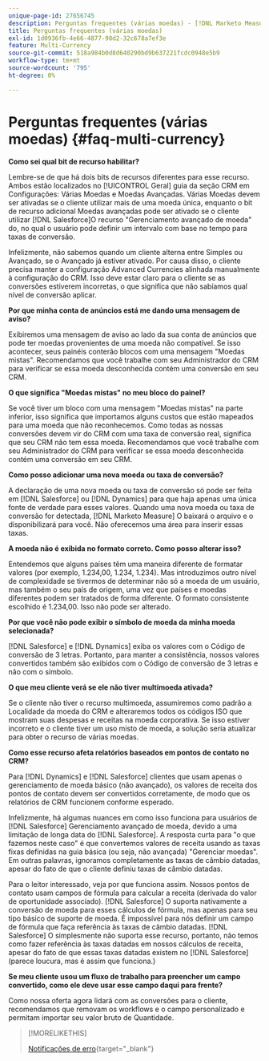 ```yaml
---
unique-page-id: 27656745
description: Perguntas frequentes (várias moedas) - [!DNL Marketo Measure]
title: Perguntas frequentes (várias moedas)
exl-id: 1d0936fb-4e66-4877-98d2-32c678a7ef3e
feature: Multi-Currency
source-git-commit: 518a984b0d8d640290bd9b637221fcdc0948e5b9
workflow-type: tm+mt
source-wordcount: '795'
ht-degree: 0%

---
```


# Perguntas frequentes (várias moedas) {#faq-multi-currency}

**Como sei qual bit de recurso habilitar?**

Lembre-se de que há dois bits de recursos diferentes para esse recurso. Ambos estão localizados no [!UICONTROL Geral] guia da seção CRM em Configurações: Várias Moedas e Moedas Avançadas. Várias Moedas devem ser ativadas se o cliente utilizar mais de uma moeda única, enquanto o bit de recurso adicional Moedas avançadas pode ser ativado se o cliente utilizar [!DNL Salesforce]O recurso &quot;Gerenciamento avançado de moeda&quot; do, no qual o usuário pode definir um intervalo com base no tempo para taxas de conversão.

Infelizmente, não sabemos quando um cliente alterna entre Simples ou Avançado, se o Avançado já estiver ativado. Por causa disso, o cliente precisa manter a configuração Advanced Currencies alinhada manualmente à configuração do CRM. Isso deve estar claro para o cliente se as conversões estiverem incorretas, o que significa que não sabíamos qual nível de conversão aplicar.

**Por que minha conta de anúncios está me dando uma mensagem de aviso?**

Exibiremos uma mensagem de aviso ao lado da sua conta de anúncios que pode ter moedas provenientes de uma moeda não compatível. Se isso acontecer, seus painéis conterão blocos com uma mensagem &quot;Moedas mistas&quot;. Recomendamos que você trabalhe com seu Administrador do CRM para verificar se essa moeda desconhecida contém uma conversão em seu CRM.

**O que significa &quot;Moedas mistas&quot; no meu bloco do painel?**

Se você tiver um bloco com uma mensagem &quot;Moedas mistas&quot; na parte inferior, isso significa que importamos alguns custos que estão mapeados para uma moeda que não reconhecemos. Como todas as nossas conversões devem vir do CRM com uma taxa de conversão real, significa que seu CRM não tem essa moeda. Recomendamos que você trabalhe com seu Administrador do CRM para verificar se essa moeda desconhecida contém uma conversão em seu CRM.

**Como posso adicionar uma nova moeda ou taxa de conversão?**

A declaração de uma nova moeda ou taxa de conversão só pode ser feita em [!DNL Salesforce] ou [!DNL Dynamics] para que haja apenas uma única fonte de verdade para esses valores. Quando uma nova moeda ou taxa de conversão for detectada, [!DNL Marketo Measure] O baixará o arquivo e o disponibilizará para você. Não oferecemos uma área para inserir essas taxas.

**A moeda não é exibida no formato correto. Como posso alterar isso?**

Entendemos que alguns países têm uma maneira diferente de formatar valores (por exemplo, 1.234,00, 1.234, 1.234). Mas introduzimos outro nível de complexidade se tivermos de determinar não só a moeda de um usuário, mas também o seu país de origem, uma vez que países e moedas diferentes podem ser tratados de forma diferente. O formato consistente escolhido é 1.234,00. Isso não pode ser alterado.

**Por que você não pode exibir o símbolo de moeda da minha moeda selecionada?**

[!DNL Salesforce] e [!DNL Dynamics] exiba os valores com o Código de conversão de 3 letras. Portanto, para manter a consistência, nossos valores convertidos também são exibidos com o Código de conversão de 3 letras e não com o símbolo.

**O que meu cliente verá se ele não tiver multimoeda ativada?**

Se o cliente não tiver o recurso multimoeda, assumiremos como padrão a Localidade da moeda do CRM e alteraremos todos os códigos ISO que mostram suas despesas e receitas na moeda corporativa. Se isso estiver incorreto e o cliente tiver um uso misto de moeda, a solução seria atualizar para obter o recurso de várias moedas.

**Como esse recurso afeta relatórios baseados em pontos de contato no CRM?**

Para [!DNL Dynamics] e [!DNL Salesforce] clientes que usam apenas o gerenciamento de moeda básico (não avançado), os valores de receita dos pontos de contato devem ser convertidos corretamente, de modo que os relatórios de CRM funcionem conforme esperado.

Infelizmente, há algumas nuances em como isso funciona para usuários de [!DNL Salesforce] Gerenciamento avançado de moeda, devido a uma limitação de longa data do [!DNL Salesforce]. A resposta curta para &quot;o que fazemos neste caso&quot; é que convertemos valores de receita usando as taxas fixas definidas na guia básica (ou seja, não avançada) &quot;Gerenciar moedas&quot;. Em outras palavras, ignoramos completamente as taxas de câmbio datadas, apesar do fato de que o cliente definiu taxas de câmbio datadas.

Para o leitor interessado, veja por que funciona assim. Nossos pontos de contato usam campos de fórmula para calcular a receita (derivada do valor de oportunidade associado). [!DNL Salesforce] O suporta nativamente a conversão de moeda para esses cálculos de fórmula, mas apenas para seu tipo básico de suporte de moeda. É impossível para nós definir um campo de fórmula que faça referência às taxas de câmbio datadas. [!DNL Salesforce] O simplesmente não suporta esse recurso, portanto, não temos como fazer referência às taxas datadas em nossos cálculos de receita, apesar do fato de que essas taxas datadas existem no [!DNL Salesforce] (parece loucura, mas é assim que funciona.)

**Se meu cliente usou um fluxo de trabalho para preencher um campo convertido, como ele deve usar esse campo daqui para frente?**

Como nossa oferta agora lidará com as conversões para o cliente, recomendamos que removam os workflows e o campo personalizado e permitam importar seu valor bruto de Quantidade.

>[!MORELIKETHIS]
>
>[Notificações de erro](/help/configuration-and-setup/getting-started-with-marketo-measure/error-notifications.md){target="_blank"}
